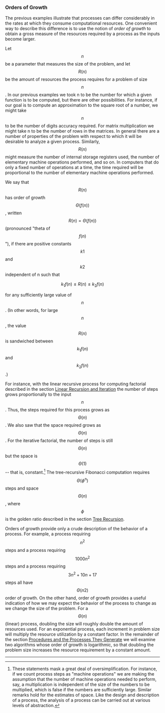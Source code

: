 ### Orders of Growth

The previous examples illustrate that processes can differ considerably in the rates at which they consume computational resources. One convenient way to describe this difference is to use the notion of *order of growth* to obtain a gross measure of the resources required by a process as the inputs become larger.

Let $$n$$ be a parameter that measures the size of the problem, and let $$R(n)$$ be the amount of resources the process requires for a problem of size $$n$$. In our previous examples we took n to be the number for which a given function is to be computed, but there are other possibilities. For instance, if our goal is to compute an approximation to the square root of a number, we might take $$n$$ to be the number of digits accuracy required. For matrix multiplication we might take n to be the number of rows in the matrices. In general there are a number of properties of the problem with respect to which it will be desirable to analyze a given process. Similarly, $$R(n)$$ might measure the number of internal storage registers used, the number of elementary machine operations performed, and so on. In computers that do only a fixed number of operations at a time, the time required will be proportional to the number of elementary machine operations performed.

We say that $$R(n)$$ has order of growth $$\Theta(f(n))$$, written $$R(n) = \Theta(f(n))$$ (pronounced "theta of $$f(n)$$"), if there are positive constants $$k1$$ and $$k2$$ independent of n such that 

$$
k_1 f(n) \le R(n) \le k_2 f(n)
$$

for any sufficiently large value of $$n$$. (In other words, for large $$n$$, the value $$R(n)$$ is sandwiched between $$k_1f(n)$$ and $$k_2f(n)$$.)

For instance, with the linear recursive process for computing factorial described in the section [Linear Recursion and Iteration]() the number of steps grows proportionally to the input $$n$$. Thus, the steps required for this process grows as $$\Theta(n)$$. We also saw that the space required grows as $$\Theta(n)$$. For the iterative factorial, the number of steps is still $$\Theta(n)$$ but the space is $$\Theta(1)$$ -- that is, constant.[^1] The tree-recursive Fibonacci computation requires $$\Theta(\phi^n)$$ steps and space $$\Theta(n)$$, where $$\phi$$ is the golden ratio described in the section [Tree Recursion]().

Orders of growth provide only a crude description of the behavior of a process. For example, a process requiring $$n^2$$ steps and a process requiring $$1000 n^2$$ steps and a process requiring $$3n^2 + 10n + 17$$ steps all have $$\Theta(n2)$$ order of growth. On the other hand, order of growth provides a useful indication of how we may expect the behavior of the process to change as we change the size of the problem. For a $$\Theta(n)$$ (linear) process, doubling the size will roughly double the amount of resources used. For an exponential process, each increment in problem size will multiply the resource utilization by a constant factor. In the remainder of the section [Procedures and the Processes They Generate]() we will examine two algorithms whose order of growth is logarithmic, so that doubling the problem size increases the resource requirement by a constant amount.

----

[^1]: These statements mask a great deal of oversimplification. For instance, if we count process steps as "machine operations" we are making the assumption that the number of machine operations needed to perform, say, a multiplication is independent of the size of the numbers to be multiplied, which is false if the numbers are sufficiently large. Similar remarks hold for the estimates of space. Like the design and description of a process, the analysis of a process can be carried out at various levels of abstraction. 





